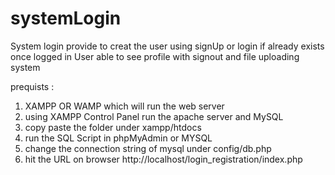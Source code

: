 # systemLogin
System login provide to creat the user using signUp or login if already exists once logged in User able to see profile with signout and file uploading system

prequists :

1) XAMPP OR WAMP which will run the web server
2) using XAMPP Control Panel run the apache server and MySQL
3) copy paste the folder under xampp/htdocs
4) run the SQL Script in phpMyAdmin or MYSQL
5) change the connection string of mysql under config/db.php
6) hit the URL on browser 
http://localhost/login_registration/index.php


